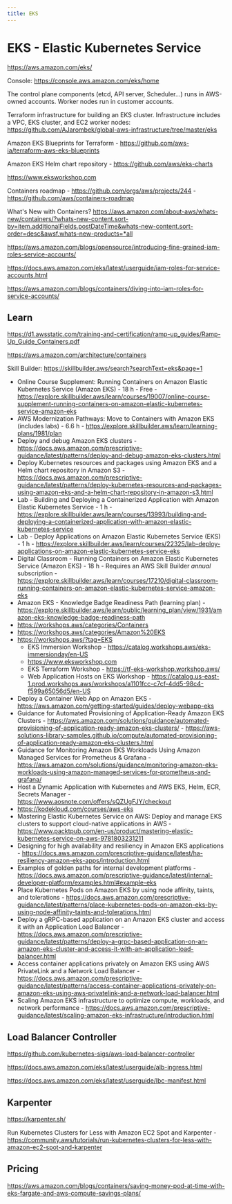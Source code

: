 ```yaml
---
title: EKS
---
```


# EKS - Elastic Kubernetes Service

https://aws.amazon.com/eks/

Console: https://console.aws.amazon.com/eks/home

The control plane components (etcd, API server, Scheduler...) runs in AWS-owned accounts. Worker nodes run in customer accounts.

Terraform infrastructure for building an EKS cluster. Infrastructure includes a VPC, EKS cluster, and EC2 worker nodes: https://github.com/AJarombek/global-aws-infrastructure/tree/master/eks

Amazon EKS Blueprints for Terraform - https://github.com/aws-ia/terraform-aws-eks-blueprints

Amazon EKS Helm chart repository - https://github.com/aws/eks-charts

https://www.eksworkshop.com

Containers roadmap - https://github.com/orgs/aws/projects/244 - https://github.com/aws/containers-roadmap

What's New with Containers? https://aws.amazon.com/about-aws/whats-new/containers/?whats-new-content.sort-by=item.additionalFields.postDateTime&whats-new-content.sort-order=desc&awsf.whats-new-products=*all

https://aws.amazon.com/blogs/opensource/introducing-fine-grained-iam-roles-service-accounts/

https://docs.aws.amazon.com/eks/latest/userguide/iam-roles-for-service-accounts.html

https://aws.amazon.com/blogs/containers/diving-into-iam-roles-for-service-accounts/

## Learn

https://d1.awsstatic.com/training-and-certification/ramp-up_guides/Ramp-Up_Guide_Containers.pdf

https://aws.amazon.com/architecture/containers

Skill Builder: https://skillbuilder.aws/search?searchText=eks&page=1

- Online Course Supplement: Running Containers on Amazon Elastic Kubernetes Service (Amazon EKS) - 18 h - Free - https://explore.skillbuilder.aws/learn/courses/19007/online-course-supplement-running-containers-on-amazon-elastic-kubernetes-service-amazon-eks
- AWS Modernization Pathways: Move to Containers with Amazon EKS (includes labs) - 6.6 h - https://explore.skillbuilder.aws/learn/learning-plans/1981/plan
- Deploy and debug Amazon EKS clusters - https://docs.aws.amazon.com/prescriptive-guidance/latest/patterns/deploy-and-debug-amazon-eks-clusters.html
- Deploy Kubernetes resources and packages using Amazon EKS and a Helm chart repository in Amazon S3 - https://docs.aws.amazon.com/prescriptive-guidance/latest/patterns/deploy-kubernetes-resources-and-packages-using-amazon-eks-and-a-helm-chart-repository-in-amazon-s3.html
- Lab - Building and Deploying a Containerized Application with Amazon Elastic Kubernetes Service - 1 h - https://explore.skillbuilder.aws/learn/courses/13993/building-and-deploying-a-containerized-application-with-amazon-elastic-kubernetes-service
- Lab - Deploy Applications on Amazon Elastic Kubernetes Service (EKS) - 1 h - https://explore.skillbuilder.aws/learn/courses/22325/lab-deploy-applications-on-amazon-elastic-kubernetes-service-eks
- Digital Classroom - Running Containers on Amazon Elastic Kubernetes Service (Amazon EKS) - 18 h - Requires an AWS Skill Builder _annual_ subscription - https://explore.skillbuilder.aws/learn/courses/17210/digital-classroom-running-containers-on-amazon-elastic-kubernetes-service-amazon-eks
- Amazon EKS - Knowledge Badge Readiness Path (learning plan) - https://explore.skillbuilder.aws/learn/public/learning_plan/view/1931/amazon-eks-knowledge-badge-readiness-path
- https://workshops.aws/categories/Containers
- https://workshops.aws/categories/Amazon%20EKS
- https://workshops.aws/?tag=EKS
  - EKS Immersion Workshop - https://catalog.workshops.aws/eks-immersionday/en-US
  - https://www.eksworkshop.com
  - EKS Terraform Workshop - https://tf-eks-workshop.workshop.aws/
  - Web Application Hosts on EKS Workshop - https://catalog.us-east-1.prod.workshops.aws/workshops/a1101fcc-c7cf-4dd5-98c4-f599a65056d5/en-US
- Deploy a Container Web App on Amazon EKS - https://aws.amazon.com/getting-started/guides/deploy-webapp-eks
- Guidance for Automated Provisioning of Application-Ready Amazon EKS Clusters - https://aws.amazon.com/solutions/guidance/automated-provisioning-of-application-ready-amazon-eks-clusters/ - https://aws-solutions-library-samples.github.io/compute/automated-provisioning-of-application-ready-amazon-eks-clusters.html
- Guidance for Monitoring Amazon EKS Workloads Using Amazon Managed Services for Prometheus & Grafana - https://aws.amazon.com/solutions/guidance/monitoring-amazon-eks-workloads-using-amazon-managed-services-for-prometheus-and-grafana/
- Host a Dynamic Application with Kubernetes and AWS EKS, Helm, ECR, Secrets Manager - https://www.aosnote.com/offers/sQZUgFJY/checkout
- https://kodekloud.com/courses/aws-eks
- Mastering Elastic Kubernetes Service on AWS: Deploy and manage EKS clusters to support cloud-native applications in AWS - https://www.packtpub.com/en-us/product/mastering-elastic-kubernetes-service-on-aws-9781803231211
- Designing for high availability and resiliency in Amazon EKS applications - https://docs.aws.amazon.com/prescriptive-guidance/latest/ha-resiliency-amazon-eks-apps/introduction.html
- Examples of golden paths for internal development platforms - https://docs.aws.amazon.com/prescriptive-guidance/latest/internal-developer-platform/examples.html#example-eks
- Place Kubernetes Pods on Amazon EKS by using node affinity, taints, and tolerations - https://docs.aws.amazon.com/prescriptive-guidance/latest/patterns/place-kubernetes-pods-on-amazon-eks-by-using-node-affinity-taints-and-tolerations.html
- Deploy a gRPC-based application on an Amazon EKS cluster and access it with an Application Load Balancer - https://docs.aws.amazon.com/prescriptive-guidance/latest/patterns/deploy-a-grpc-based-application-on-an-amazon-eks-cluster-and-access-it-with-an-application-load-balancer.html
- Access container applications privately on Amazon EKS using AWS PrivateLink and a Network Load Balancer - https://docs.aws.amazon.com/prescriptive-guidance/latest/patterns/access-container-applications-privately-on-amazon-eks-using-aws-privatelink-and-a-network-load-balancer.html
- Scaling Amazon EKS infrastructure to optimize compute, workloads, and network performance - https://docs.aws.amazon.com/prescriptive-guidance/latest/scaling-amazon-eks-infrastructure/introduction.html

## Load Balancer Controller

https://github.com/kubernetes-sigs/aws-load-balancer-controller

https://docs.aws.amazon.com/eks/latest/userguide/alb-ingress.html

https://docs.aws.amazon.com/eks/latest/userguide/lbc-manifest.html

## Karpenter

https://karpenter.sh/

Run Kubernetes Clusters for Less with Amazon EC2 Spot and Karpenter - https://community.aws/tutorials/run-kubernetes-clusters-for-less-with-amazon-ec2-spot-and-karpenter

## Pricing

https://aws.amazon.com/blogs/containers/saving-money-pod-at-time-with-eks-fargate-and-aws-compute-savings-plans/
